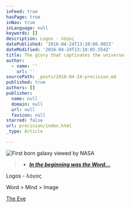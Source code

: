 ```yaml
---
inFeed: true
hasPage: true
inNav: true
inLanguage: null
keywords: []
description: Logos - λόγος
datePublished: '2016-04-24T13:10:06.002Z'
dateModified: '2016-04-24T13:10:05.554Z'
title: The glory that captivates the universe
author:
  - name: ''
    url: ''
sourcePath: _posts/2016-04-24-precision.md
published: true
authors: []
publisher:
  name: null
  domain: null
  url: null
  favicon: null
starred: false
url: precision/index.html
_type: Article

---
```

![First born galaxy viewed by NASA](https://the-grid-user-content.s3-us-west-2.amazonaws.com/5a473a63-acbc-4437-9534-1f276691d6e4.jpg)

> * _**[In the beginning was the Word...][0]**_

Logos - λόγος

Word \> Mind \> Image

[The Eye][1]

[0]: null
[1]: http://www.albanydailystar.com/wp-content/uploads/2015/12/the-first-born-galaxy-spotted-by-nasa.jpg
